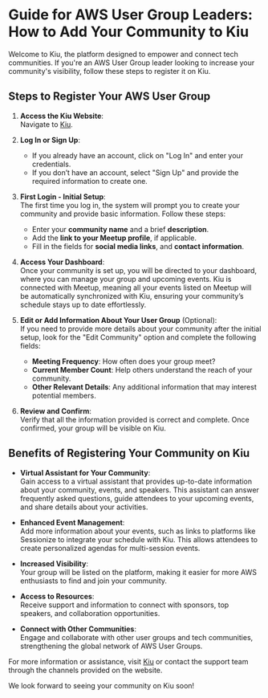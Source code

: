 # Guide for AWS User Group Leaders: How to Add Your Community to Kiu

Welcome to Kiu, the platform designed to empower and connect tech communities. If you're an AWS User Group leader looking to increase your community's visibility, follow these steps to register it on Kiu.

## Steps to Register Your AWS User Group

1. **Access the Kiu Website**:  
   Navigate to [Kiu](https://www.kiu-ai.com/).

2. **Log In or Sign Up**:  
   - If you already have an account, click on "Log In" and enter your credentials.  
   - If you don’t have an account, select "Sign Up" and provide the required information to create one.

3. **First Login - Initial Setup**:  
   The first time you log in, the system will prompt you to create your community and provide basic information. Follow these steps:  
   - Enter your **community name** and a brief **description**.  
   - Add the **link to your Meetup profile**, if applicable.  
   - Fill in the fields for **social media links**, and **contact information**.

4. **Access Your Dashboard**:  
    Once your community is set up, you will be directed to your dashboard, where you can manage your group and upcoming events. Kiu is connected with Meetup, meaning all your events listed on Meetup will be automatically synchronized with Kiu, ensuring your community’s schedule stays up to date effortlessly.

5. **Edit or Add Information About Your User Group** (Optional):  
   If you need to provide more details about your community after the initial setup, look for the "Edit Community" option and complete the following fields:  
   - **Meeting Frequency**: How often does your group meet?  
   - **Current Member Count**: Help others understand the reach of your community.  
   - **Other Relevant Details**: Any additional information that may interest potential members.

6. **Review and Confirm**:  
   Verify that all the information provided is correct and complete. Once confirmed, your group will be visible on Kiu.

## Benefits of Registering Your Community on Kiu

- **Virtual Assistant for Your Community**:  
  Gain access to a virtual assistant that provides up-to-date information about your community, events, and speakers. This assistant can answer frequently asked questions, guide attendees to your upcoming events, and share details about your activities.

- **Enhanced Event Management**:  
  Add more information about your events, such as links to platforms like Sessionize to integrate your schedule with Kiu. This allows attendees to create personalized agendas for multi-session events.

- **Increased Visibility**:  
  Your group will be listed on the platform, making it easier for more AWS enthusiasts to find and join your community.

- **Access to Resources**:  
  Receive support and information to connect with sponsors, top speakers, and collaboration opportunities.

- **Connect with Other Communities**:  
  Engage and collaborate with other user groups and tech communities, strengthening the global network of AWS User Groups.

For more information or assistance, visit [Kiu](https://www.kiu-ai.com/) or contact the support team through the channels provided on the website.

We look forward to seeing your community on Kiu soon!
